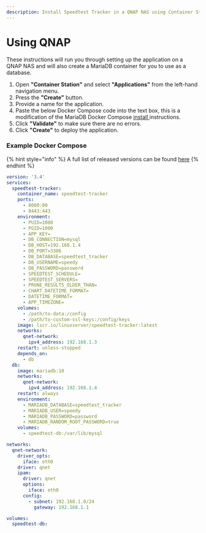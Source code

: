 ```yaml
---
description: Install Speedtest Tracker in a QNAP NAS using Container Station.
---
```


# Using QNAP

These instructions will run you through setting up the application on a QNAP NAS and will also create a MariaDB container for you to use as a database.

1. Open **"Container Station"** and select **"Applications"** from the left-hand navigation menu.
2. Press the **"Create"** button.
3. Provide a name for the application.
4. Paste the below Docker Compose code into the text box, this is a modification of the MariaDB Docker Compose [install ](installation.md)instructions.
5. Click **"Validate"** to make sure there are no errors.
6. Click **"Create"** to deploy the application.

### Example Docker Compose

{% hint style="info" %}
A full list of released versions can be found [here](https://fleet.linuxserver.io/image?name=linuxserver/speedtest-tracker)
{% endhint %}

```yaml
version: '3.4'
services:
  speedtest-tracker:
    container_name: speedtest-tracker
    ports:
      - 8080:80
      - 8443:443
    environment:
      - PUID=1000
      - PGID=1000
      - APP_KEY=
      - DB_CONNECTION=mysql
      - DB_HOST=192.168.1.4
      - DB_PORT=3306
      - DB_DATABASE=speedtest_tracker
      - DB_USERNAME=speedy
      - DB_PASSWORD=password
      - SPEEDTEST_SCHEDULE=
      - SPEEDTEST_SERVERS=
      - PRUNE_RESULTS_OLDER_THAN=
      - CHART_DATETIME_FORMAT= 
      - DATETIME_FORMAT=
      - APP_TIMEZONE=
    volumes:
      - /path/to-data:/config
      - /path/to-custom-ssl-keys:/config/keys
    image: lscr.io/linuxserver/speedtest-tracker:latest
    networks:
      qnet-network:
        ipv4_address: 192.168.1.3
    restart: unless-stopped
    depends_on:
      - db
  db:
    image: mariadb:10
    networks:
      qnet-network:
        ipv4_address: 192.168.1.4
    restart: always
    environment:
      - MARIADB_DATABASE=speedtest_tracker
      - MARIADB_USER=speedy
      - MARIADB_PASSWORD=password
      - MARIADB_RANDOM_ROOT_PASSWORD=true
    volumes:
      - speedtest-db:/var/lib/mysql

networks:
  qnet-network:
    driver_opts:
      iface: eth0
    driver: qnet
    ipam:
      driver: qnet
      options:
        iface: eth0
      config:
        - subnet: 192.168.1.0/24
          gateway: 192.168.1.1

volumes:
  speedtest-db:
```
